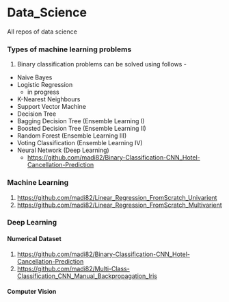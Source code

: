 # Data_Science
All repos of data science

### Types of machine learning problems
1. Binary classification problems can be solved using follows -
* Naive Bayes
* Logistic Regression
  * in progress
* K-Nearest Neighbours
* Support Vector Machine
* Decision Tree
* Bagging Decision Tree (Ensemble Learning I)
* Boosted Decision Tree (Ensemble Learning II)
* Random Forest (Ensemble Learning III)
* Voting Classification (Ensemble Learning IV)
* Neural Network (Deep Learning)
  * https://github.com/madi82/Binary-Classification-CNN_Hotel-Cancellation-Prediction

### Machine Learning
1. https://github.com/madi82/Linear_Regression_FromScratch_Univarient 
2. https://github.com/madi82/Linear_Regression_FromScratch_Multivarient

### Deep Learning 
#### Numerical Dataset
1. https://github.com/madi82/Binary-Classification-CNN_Hotel-Cancellation-Prediction
2. https://github.com/madi82/Multi-Class-Classification_CNN_Manual_Backpropagation_Iris

#### Computer Vision
